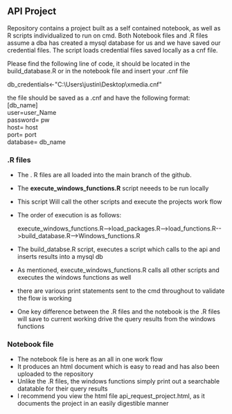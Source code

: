 ## API Project
Repository contains a project built as a self contained notebook, as well as R scripts individualized to run on cmd. Both Notebook files and .R files assume a dba has created a mysql database for us and we have saved our credential files.  The script loads credential files saved locally as a cnf file. 

Please find the following line of code, it should be located in the build_database.R or in the notebook file and insert your .cnf file

db_credentials<-"C:\\Users\\justin\\Desktop\\xmedia.cnf"

the file should be saved as a .cnf and have the following format:<br />
[db_name]<br />
user=user_Name<br />
password= pw <br />
host= host <br />
port= port <br />
database= db_name <br /> 


### .R files
+ The . R files are all loaded into the main branch of the github.
+ The **execute_windows_functions.R** script neeeds to be run locally
+ This script Will call the other scripts and execute the projects work flow
+ The order of execution is as follows: 

  execute_windows_functions.R-->load_packages.R-->load_functions.R-->build_database.R-->Windows_functions.R
  
+ The build_databse.R script, executes a script which calls to the api and inserts results into a mysql db
+ As mentioned, execute_windows_functions.R calls all other scripts and executes the windows functions as well
+ there are various print statements sent to the cmd throughout to validate the flow is working
+ One key difference between the .R files and the notebook is the .R files will save to current working drive the query results from the windows functions


### Notebook file
+ The notebook file is here as an all in one work flow
+ It produces an html document which is easy to read and has also been uploaded to the repository
+ Unlike the .R files, the windows functions simply print out a searchable datatable for their query results
+ I recommend you view the html file api_request_project.html, as it documents the project in an easily digestible manner 
